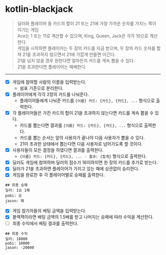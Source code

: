 # kotlin-blackjack

> 딜러와 플레이어 중 카드의 합이 21 또는 21에 가장 가까운 숫자를 가지느 쪽이 이기는 게임  
> Ace는 1 또는 11로 계산할 수 있으며, King, Queen, Jack은 각각 10으로 계산한다.  
> 게임을 시작하면 플레이어는 두 장의 카드를 지급 받으며, 두 장의 카드 숫자를 합쳐 21을 초과하지 않으면서 21에 가깝게 만들면 이긴다.  
> 21을 넘지 않을 경우 원한다면 얼마든지 카드를 계속 뽑을 수 있다.  
> 21을 초과한다면 플레이어는 패배한다. 

***

- [x] 게임에 참여할 사람의 이름을 입력받는다.
   - 쉼표 기준으로 분리한다.
- [x] 플레이어에게 각각 2장의 카드를 나눠준다.
   - 플레이어들에게 나눠준 카드를 `{이름} 카드: {카드}, {카드}, ...` 형식으로 출력한다.
- [x] 각 플레이어들은 가진 카드의 합이 21을 초과하지 않는다면 카드를 계속 뽑을 수 있다.
   - 카드를 뽑는다면 결과를 `{이름} 카드: {카드}, {카드}, ...` 형식으로 출력한다. 
   - 카드를 뽑는 순서는 앞의 사용자가 끝나야 다음 사용자가 뽑을 수 있다.
   - 21이 초과한 상태에서 뽑는다면 다음 사용자로 넘어가도록 할 것이다.
- [x] 사용자들이 모든 결정을 하였다면 결과를 출력한다.
   - `{이름} 카드: {카드}, {카드}, ... - 결과: {합계}` 형식으로 출력한다.
- [x] 딜러도 게임에 참여하며 딜러의 점수가 16이하이면 한 장의 카드를 추가로 받는다.
- [x] 딜러가 21을 초과하면 플레이어가 가지고 있는 패에 상관없이 승리한다.
- [x] 게임을 완료한 후 각 플레이어별로 승패를 출력한다.

```
## 최종 승패
딜러: 1승 1패
pobi: 승 
jason: 패
```

- [x] 게임 참가자들의 베팅 금액을 입력받는다.
- [x] 블랙잭이라면 배팅 금액의 1.5배를 받고 나머지는 승패에 따라 수익을 계산한다.
- [ ] 최종 수익에서 베팅 결과를 출력한다.

```
## 최종 수익
딜러: 10000
pobi: 10000 
jason: -20000
```
